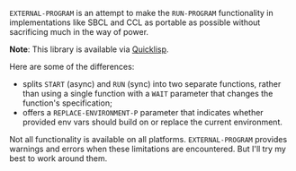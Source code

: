 `EXTERNAL-PROGRAM` is an attempt to make the `RUN-PROGRAM` functionality in implementations like SBCL and CCL as portable as possible without sacrificing much in the way of power.

**Note**: This library is available via [Quicklisp](https://quicklisp.org/).

Here are some of the differences:

* splits `START` (async) and `RUN` (sync) into two separate functions, rather than using a single function with a `WAIT` parameter that changes the function's specification;
* offers a `REPLACE-ENVIRONMENT-P` parameter that indicates whether provided env vars should build on or replace the current environment.

Not all functionality is available on all platforms. `EXTERNAL-PROGRAM` provides warnings and errors when these limitations are encountered. But I'll try my best to work around them.

